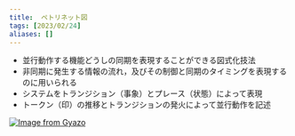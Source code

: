 ```yaml
---
title:  ペトリネット図
tags: [2023/02/24]
aliases: []
---
```


- 並行動作する機能どうしの同期を表現することができる図式化技法
- 非同期に発生する情報の流れ，及びその制御と同期のタイミングを表現するのに用いられる
- システムをトランジション（事象）とプレース（状態）によって表現
- トークン（印）の推移とトランジションの発火によって並行動作を記述

[![Image from Gyazo](https://i.gyazo.com/f2b8ae94d24ac3e2a668c58805b68d64.png)](https://gyazo.com/f2b8ae94d24ac3e2a668c58805b68d64)